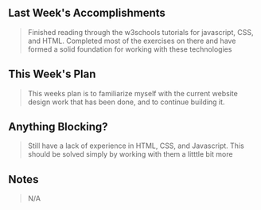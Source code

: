 ## Last Week's Accomplishments

> Finished reading through the w3schools tutorials for javascript, CSS, and HTML.  Completed 
> most of the exercises on there and have formed a solid foundation for working with these technologies

## This Week's Plan

> This weeks plan is to familiarize myself with the current website design work that has been done, and 
> to continue building it. 

## Anything Blocking?

> Still have a lack of experience in HTML, CSS, and Javascript.  This should be solved simply by working 
> with them a litttle bit more

## Notes

> N/A